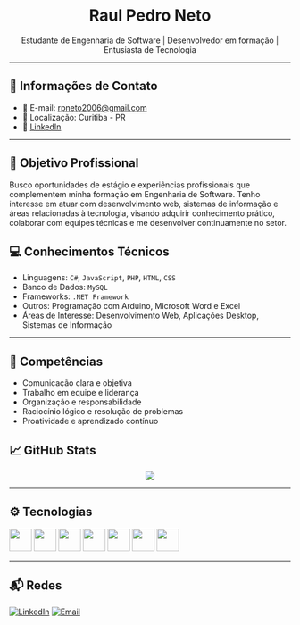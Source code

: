 <h1 align="center">Raul Pedro Neto</h1>

<p align="center">
Estudante de Engenharia de Software | Desenvolvedor em formação | Entusiasta de Tecnologia
</p>

---

## 📌 Informações de Contato

- 📧 E-mail: rpneto2006@gmail.com  
- 📍 Localização: Curitiba - PR  
- 🔗 [LinkedIn](https://www.linkedin.com/in/raulpedroneto)

---

## 🎯 Objetivo Profissional

Busco oportunidades de estágio e experiências profissionais que complementem minha formação em Engenharia de Software. Tenho interesse em atuar com desenvolvimento web, sistemas de informação e áreas relacionadas à tecnologia, visando adquirir conhecimento prático, colaborar com equipes técnicas e me desenvolver continuamente no setor.


## 💻 Conhecimentos Técnicos

- Linguagens: `C#`, `JavaScript`, `PHP`, `HTML`, `CSS`  
- Banco de Dados: `MySQL`  
- Frameworks: `.NET Framework`  
- Outros: Programação com Arduino, Microsoft Word e Excel  
- Áreas de Interesse: Desenvolvimento Web, Aplicações Desktop, Sistemas de Informação

---

## 🧠 Competências

- Comunicação clara e objetiva  
- Trabalho em equipe e liderança  
- Organização e responsabilidade  
- Raciocínio lógico e resolução de problemas  
- Proatividade e aprendizado contínuo


## 📈 GitHub Stats

<div align="center">
  <img src="https://github-readme-stats.vercel.app/api/top-langs/?username=raulpedroneto&layout=compact&theme=default" />
</div>

---

## ⚙️ Tecnologias

<p align="left">
  <img src="https://cdn.jsdelivr.net/gh/devicons/devicon/icons/javascript/javascript-original.svg" width="40px"/>
  <img src="https://cdn.jsdelivr.net/gh/devicons/devicon/icons/html5/html5-original.svg" width="40px"/>
  <img src="https://cdn.jsdelivr.net/gh/devicons/devicon/icons/css3/css3-original.svg" width="40px"/>
  <img src="https://cdn.jsdelivr.net/gh/devicons/devicon/icons/csharp/csharp-original.svg" width="40px"/>
  <img src="https://cdn.jsdelivr.net/gh/devicons/devicon/icons/php/php-original.svg" width="40px"/>
  <img src="https://cdn.jsdelivr.net/gh/devicons/devicon/icons/mysql/mysql-original.svg" width="40px"/>
  <img src="https://cdn.jsdelivr.net/gh/devicons/devicon/icons/dot-net/dot-net-original.svg" width="40px"/>
</p>

---

## 📬 Redes

[![LinkedIn](https://img.shields.io/badge/LinkedIn-blue?style=for-the-badge&logo=linkedin)](https://www.linkedin.com/in/raulpedroneto)
[![Email](https://img.shields.io/badge/Gmail-red?style=for-the-badge&logo=gmail)](mailto:rpneto2006@gmail.com)

